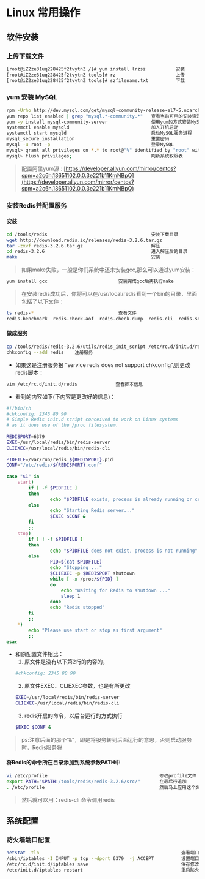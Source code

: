 # Linux 常用操作

## 软件安装

### 上传下载文件
```sh
[root@iZ2ze31uq228425f2tvytnZ /]# yum install lrzsz           安装
[root@iZ2ze31uq228425f2tvytnZ tools]# rz                      上传
[root@iZ2ze31uq228425f2tvytnZ tools]# szfilename.txt          下载
```
### yum 安装 MySQL
```sh
rpm -Urho http://dev.mysql.com/get/mysql-community-release-el7-5.noarch.rpm         获取资源
yum repo list enabled | grep "mysql.*-community.*"   查看当前可用的安装资源
yum -y install mysql-community-server                使用yum的方式安装MySQL
systemctl enable mysqld                              加入开机启动
systemctl start mysqld                               启动MySQL服务进程
mysql_secure_installation                            重置密码
mysql -u root -p                                     登录MySQL
mysql> grant all privileges on *.* to root@"%" identified by "root" with grant option;                                          为root用户授权后才可远程访问
mysql> flush privileges;                             刷新系统权限表

```
> 配置阿里yum源 : [https://developer.aliyun.com/mirror/centos?spm=a2c6h.13651102.0.0.3e221b11KmNBpQ](https://developer.aliyun.com/mirror/centos?spm=a2c6h.13651102.0.0.3e221b11KmNBpQ)

### 安装Redis并配置服务
#### 安装
```sh
cd /tools/redis                                      安装下载目录
wget http://download.redis.io/releases/redis-3.2.6.tar.gz                               获取安装资源
tar -zxvf redis-3.2.6.tar.gz                         解压
cd redis-3.2.6                                       进入解压后的目录
make                                                 安装

```
> 如果make失败，一般是你们系统中还未安装gcc,那么可以通过yum安装：

```sh
yum install gcc                          安装完成gcc后再执行make

```
> 在安装redis成功后，你将可以在/usr/local/redis看到一个bin的目录，里面包括了以下文件：

```sh
ls redis-*                               查看文件
redis-benchmark  redis-check-aof  redis-check-dump  redis-cli  redis-server
```
#### 做成服务
```sh
cp /tools/redis/redis-3.2.6/utils/redis_init_script /etc/rc.d/init.d/redis  将redis_init_script复制到/etc/rc.d/init.d/，同时易名为redis
chkconfig --add redis    注册服务
```
- 如果这是注册服务报 “service redis does not support chkconfig”,则更改redis脚本：

```sh
vim /etc/rc.d/init.d/redis              查看脚本信息
```

- 看到的内容如下(下内容是更改好的信息)：
```sh
#!/bin/sh 
#chkconfig: 2345 80 90 
# Simple Redis init.d script conceived to work on Linux systems 
# as it does use of the /proc filesystem. 
   
REDISPORT=6379 
EXEC=/usr/local/redis/bin/redis-server 
CLIEXEC=/usr/local/redis/bin/redis-cli 
   
PIDFILE=/var/run/redis_${REDISPORT}.pid 
CONF="/etc/redis/${REDISPORT}.conf" 
   
case "$1" in 
    start) 
        if [ -f $PIDFILE ] 
        then 
                echo "$PIDFILE exists, process is already running or crashed" 
        else 
                echo "Starting Redis server..." 
                $EXEC $CONF & 
        fi 
        ;; 
    stop) 
        if [ ! -f $PIDFILE ] 
        then 
                echo "$PIDFILE does not exist, process is not running" 
        else 
                PID=$(cat $PIDFILE) 
                echo "Stopping ..." 
                $CLIEXEC -p $REDISPORT shutdown 
                while [ -x /proc/${PID} ] 
                do 
                    echo "Waiting for Redis to shutdown ..." 
                    sleep 1 
                done 
                echo "Redis stopped" 
        fi 
        ;; 
    *) 
        echo "Please use start or stop as first argument" 
        ;; 
esac 
```

- 和原配置文件相比： 
    1. 原文件是没有以下第2行的内容的，
    ```sh
    #chkconfig: 2345 80 90
    ```
    2. 原文件EXEC、CLIEXEC参数，也是有所更改
    ```sh
    EXEC=/usr/local/redis/bin/redis-server   
    CLIEXEC=/usr/local/redis/bin/redis-cli 
    ```
    3. redis开启的命令，以后台运行的方式执行
    ```sh
    $EXEC $CONF &
    ```
> ps:注意后面的那个“&”，即是将服务转到后面运行的意思，否则启动服务时，Redis服务将


#### 将Redis的命令所在目录添加到系统参数PATH中
```sh
vi /etc/profile                                         修改profile文件
export PATH="$PATH:/tools/redis/redis-3.2.6/src/"       在最后行追加
. /etc/profile                                          然后马上应用这个文件
```
> 然后就可以用：redis-cli  命令调用redis


## 系统配置
### 防火墙端口配置
```sh
netstat -tln                                                    查看端口开放情况
/sbin/iptables -I INPUT -p tcp --dport 6379  -j ACCEPT          设置端口开放
/etc/rc.d/init.d/iptables save                                  保存修改
/etc/init.d/iptables restart                                    重启防火墙
```